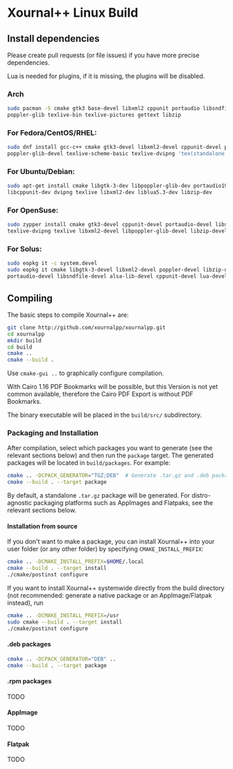 # Xournal++ Linux Build

## Install dependencies

Please create pull requests (or file issues) if you have more precise dependencies.

Lua is needed for plugins, if it is missing, the plugins will be disabled.

### Arch
```bash
sudo pacman -S cmake gtk3 base-devel libxml2 cppunit portaudio libsndfile \
poppler-glib texlive-bin texlive-pictures gettext libzip
```

### For Fedora/CentOS/RHEL:
```bash
sudo dnf install gcc-c++ cmake gtk3-devel libxml2-devel cppunit-devel portaudio-devel libsndfile-devel \
poppler-glib-devel texlive-scheme-basic texlive-dvipng 'tex(standalone.cls)' gettext libzip-devel
```

### For Ubuntu/Debian:
````bash
sudo apt-get install cmake libgtk-3-dev libpoppler-glib-dev portaudio19-dev libsndfile-dev \
libcppunit-dev dvipng texlive libxml2-dev liblua5.3-dev libzip-dev
````

### For OpenSuse:
```bash
sudo zypper install cmake gtk3-devel cppunit-devel portaudio-devel libsndfile-devel \
texlive-dvipng texlive libxml2-devel libpoppler-glib-devel libzip-devel
```

### For Solus:
```bash
sudo eopkg it -c system.devel
sudo eopkg it cmake libgtk-3-devel libxml2-devel poppler-devel libzip-devel \
portaudio-devel libsndfile-devel alsa-lib-devel cppunit-devel lua-devel
```

## Compiling

The basic steps to compile Xournal++ are:

```bash
git clone http://github.com/xournalpp/xournalpp.git
cd xournalpp
mkdir build
cd build
cmake ..
cmake --build .
```

Use `cmake-gui ..` to graphically configure compilation.

With Cairo 1.16 PDF Bookmarks will be possible, but this Version is not yet
common available, therefore the Cairo PDF Export is without PDF Bookmarks.

The binary executable will be placed in the `build/src/` subdirectory.

### Packaging and Installation

After compilation, select which packages you want to generate (see the relevant
sections below) and then run the `package` target. The generated packages will
be located in `build/packages`. For example:

```bash
cmake .. -DCPACK_GENERATOR="TGZ;DEB"  # Generate .tar.gz and .deb packages
cmake --build . --target package
```

By default, a standalone `.tar.gz` package will be generated. For
distro-agnostic packaging platforms such as AppImages and Flatpaks, see the
relevant sections below.

#### Installation from source

If you don't want to make a package, you can install Xournal++ into your user
folder (or any other folder) by specifying `CMAKE_INSTALL_PREFIX`:

```bash
cmake .. -DCMAKE_INSTALL_PREFIX=$HOME/.local
cmake --build . --target install
./cmake/postinst configure
```

If you want to install Xournal++ systemwide directly from the build directory
(not recommended: generate a native package or an AppImage/Flatpak instead), run

```bash
cmake .. -DCMAKE_INSTALL_PREFIX=/usr
sudo cmake --build . --target install
./cmake/postinst configure
```

#### .deb packages

```bash
cmake .. -DCPACK_GENERATOR="DEB" ..
cmake --build . --target package
```

#### .rpm packages

TODO

#### AppImage

TODO

#### Flatpak

TODO
